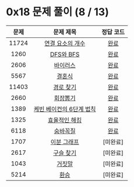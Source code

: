 # 0x18 문제 풀이 (8 / 13)

| 문제 | 문제 제목 | 정답 코드 |
| :--: | :--: | :--: |
| 11724 | [연결 요소의 개수](https://www.acmicpc.net/problem/11724) | [완료](./solutions/11724.cpp) |
| 1260 | [DFS와 BFS](https://www.acmicpc.net/problem/1260) | [완료](./solutions/1260.cpp) |
| 2606 | [바이러스](https://www.acmicpc.net/problem/2606) | [완료](./solutions/2606.cpp) |
| 5567 | [결혼식](https://www.acmicpc.net/problem/5567) | [완료](./solutions/5567.cpp) |
| 11403 | [경로 찾기](https://www.acmicpc.net/problem/11403) | [완료](./solutions/11403.cpp) |
| 2660 | [회장뽑기](https://www.acmicpc.net/problem/2660) | [완료](./solutions/2660.cpp) |
| 1389 | [케빈 베이컨의 6단계 법칙](https://www.acmicpc.net/problem/1389) | [완료](./solutions/1389.cpp) |
| 1325 | [효율적인 해킹](https://www.acmicpc.net/problem/1325) | [완료](./solutions/1325.cpp) |
| 6118 | [숨바꼭질](https://www.acmicpc.net/problem/6118) | [완료](./solutions/6118.cpp) |
| 1707 | [이분 그래프](https://www.acmicpc.net/problem/1707) | [미완료] |
| 2617 | [구슬 찾기](https://www.acmicpc.net/problem/2617) | [미완료] |
| 1043 | [거짓말](https://www.acmicpc.net/problem/1043) |[미완료] |
| 5214 | [환승](https://www.acmicpc.net/problem/5214) | [미완료] |
